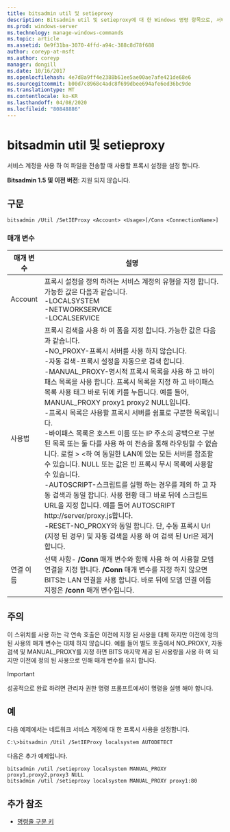 ```yaml
---
title: bitsadmin util 및 setieproxy
description: Bitsadmin util 및 setieproxy에 대 한 Windows 명령 항목으로, 서비스 계정을 사용 하 여 파일을 전송할 때 사용할 프록시 설정을 설정 합니다.
ms.prod: windows-server
ms.technology: manage-windows-commands
ms.topic: article
ms.assetid: 0e9f31ba-3070-4ffd-a94c-388c8d78f688
author: coreyp-at-msft
ms.author: coreyp
manager: dongill
ms.date: 10/16/2017
ms.openlocfilehash: 4e7d8a9ff4e2388b61ee5ae00ae7afe421de68e6
ms.sourcegitcommit: b00d7c8968c4adc8f699dbee694afe6ed36bc9de
ms.translationtype: MT
ms.contentlocale: ko-KR
ms.lasthandoff: 04/08/2020
ms.locfileid: "80848886"
---
```

# <a name="bitsadmin-util-and-setieproxy"></a>bitsadmin util 및 setieproxy

서비스 계정을 사용 하 여 파일을 전송할 때 사용할 프록시 설정을 설정 합니다.

**Bitsadmin 1.5 및 이전 버전**: 지원 되지 않습니다.

## <a name="syntax"></a>구문

```
bitsadmin /Util /SetIEProxy <Account> <Usage>[/Conn <ConnectionName>]
```

### <a name="parameters"></a>매개 변수

|매개 변수|설명|
|---------|-----------|
|Account|프록시 설정을 정의 하려는 서비스 계정의 유형을 지정 합니다. 가능한 값은 다음과 같습니다.</br>-LOCALSYSTEM</br>-NETWORKSERVICE</br>-LOCALSERVICE|
|사용법|프록시 검색을 사용 하 여 폼을 지정 합니다. 가능한 값은 다음과 같습니다.</br>-NO_PROXY-프록시 서버를 사용 하지 않습니다.</br>-자동 검색-프록시 설정을 자동으로 검색 합니다.</br>-MANUAL_PROXY-명시적 프록시 목록을 사용 하 고 바이패스 목록을 사용 합니다. 프록시 목록을 지정 하 고 바이패스 목록 사용 태그 바로 뒤에 키를 누릅니다. 예를 들어, MANUAL_PROXY proxy1 proxy2 NULL입니다.</br>    -프록시 목록은 사용할 프록시 서버를 쉼표로 구분한 목록입니다.</br>    -바이패스 목록은 호스트 이름 또는 IP 주소의 공백으로 구분 된 목록 또는 둘 다를 사용 하 여 전송을 통해 라우팅할 수 없습니다. 로컬 > \<하 여 동일한 LAN에 있는 모든 서버를 참조할 수 있습니다. NULL 또는 값은 빈 프록시 무시 목록에 사용할 수 있습니다.</br>-AUTOSCRIPT-스크립트를 실행 하는 경우를 제외 하 고 자동 검색과 동일 합니다. 사용 현황 태그 바로 뒤에 스크립트 URL을 지정 합니다. 예를 들어 AUTOSCRIPT http://server/proxy.js합니다.</br>-RESET-NO_PROXY와 동일 합니다. 단, 수동 프록시 Url (지정 된 경우) 및 자동 검색을 사용 하 여 검색 된 Url은 제거 합니다.|
|연결 이름|선택 사항- **/Conn** 매개 변수와 함께 사용 하 여 사용할 모뎀 연결을 지정 합니다. **/Conn** 매개 변수를 지정 하지 않으면 BITS는 LAN 연결을 사용 합니다. 바로 뒤에 모뎀 연결 이름 지정은 **/conn** 매개 변수입니다.|

## <a name="remarks"></a>주의

이 스위치를 사용 하는 각 연속 호출은 이전에 지정 된 사용을 대체 하지만 이전에 정의 된 사용의 매개 변수는 대체 하지 않습니다. 예를 들어 별도 호출에서 NO_PROXY, 자동 검색 및 MANUAL_PROXY를 지정 하면 BITS 마지막 제공 된 사용량을 사용 하 여 되지만 이전에 정의 된 사용으로 인해 매개 변수를 유지 합니다.

> [!IMPORTANT]
> 성공적으로 완료 하려면 관리자 권한 명령 프롬프트에서이 명령을 실행 해야 합니다.

## <a name="examples"></a>예

다음 예제에서는 네트워크 서비스 계정에 대 한 프록시 사용을 설정합니다.

```
C:\>bitsadmin /Util /SetIEProxy localsystem AUTODETECT
```

다음은 추가 예제입니다.

```
bitsadmin /util /setieproxy localsystem MANUAL_PROXY proxy1,proxy2,proxy3 NULL
bitsadmin /util /setieproxy localsystem MANUAL_PROXY proxy1:80 
```

## <a name="additional-references"></a>추가 참조

- [명령줄 구문 키](command-line-syntax-key.md)